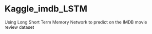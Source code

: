 # Kaggle_imdb_LSTM
Using Long Short Term Memory Network to predict on the IMDB movie review dataset
